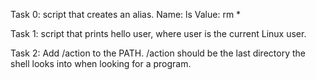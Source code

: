 Task 0: script that creates an alias.
	Name: ls
	Value: rm *

Task 1: script that prints hello user, where user is the current Linux user.

Task 2: Add /action to the PATH. /action should be the last directory the shell looks into when looking for a program.


